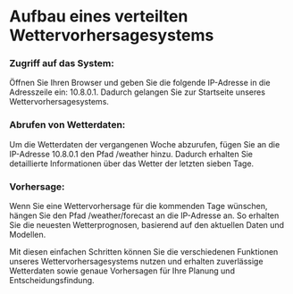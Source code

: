 # Aufbau eines verteilten Wettervorhersagesystems

### Zugriff auf das System:
Öffnen Sie Ihren Browser und geben Sie die folgende IP-Adresse in die Adresszeile ein: 10.8.0.1. Dadurch gelangen Sie zur Startseite unseres Wettervorhersagesystems.

### Abrufen von Wetterdaten:
 Um die Wetterdaten der vergangenen Woche abzurufen, fügen Sie an die IP-Adresse 10.8.0.1 den Pfad /weather hinzu. Dadurch erhalten Sie detaillierte Informationen über das Wetter der letzten sieben Tage.

### Vorhersage:
Wenn Sie eine Wettervorhersage für die kommenden Tage wünschen, hängen Sie den Pfad /weather/forecast an die IP-Adresse an. So erhalten Sie die neuesten Wetterprognosen, basierend auf den aktuellen Daten und Modellen.

Mit diesen einfachen Schritten können Sie die verschiedenen Funktionen unseres Wettervorhersagesystems nutzen und erhalten zuverlässige Wetterdaten sowie genaue Vorhersagen für Ihre Planung und Entscheidungsfindung.